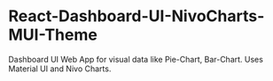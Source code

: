 # React-Dashboard-UI-NivoCharts-MUI-Theme
Dashboard UI Web App for visual data like Pie-Chart, Bar-Chart. Uses Material UI and Nivo Charts.
